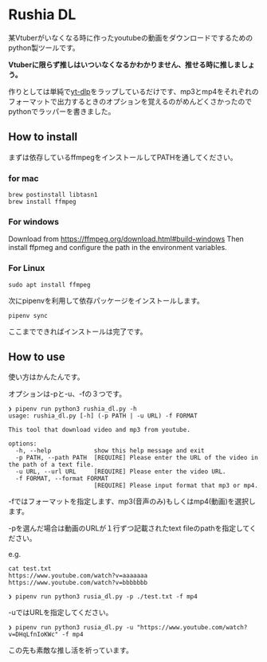 # Rushia DL

某Vtuberがいなくなる時に作ったyoutubeの動画をダウンロードでするためのpython製ツールです。

**Vtuberに限らず推しはいついなくなるかわかりません、推せる時に推しましょう。**

作りとしては単純で[yt-dlp](https://github.com/yt-dlp/yt-dlp)をラップしているだけです、mp3とmp4をそれぞれのフォーマットで出力するときのオプションを覚えるのがめんどくさかったのでpythonでラッパーを書きました。

## How to install

まずは依存しているffmpegをインストールしてPATHを通してください。

### for mac
```
brew postinstall libtasn1
brew install ffmpeg
```

### For windows
Download from https://ffmpeg.org/download.html#build-windows
Then install ffpmeg and configure the path in the environment variables.

### For Linux
```
sudo apt install ffmpeg
```

次にpipenvを利用して依存パッケージをインストールします。

```
pipenv sync
```

ここまでできればインストールは完了です。

## How to use

使い方はかんたんです。

オプションは-pと-u、-fの３つです。

```
❯ pipenv run python3 rushia_dl.py -h
usage: rushia_dl.py [-h] (-p PATH | -u URL) -f FORMAT

This tool that download video and mp3 from youtube.

options:
  -h, --help            show this help message and exit
  -p PATH, --path PATH  [REQUIRE] Please enter the URL of the video in the path of a text file.
  -u URL, --url URL     [REQUIRE] Please enter the video URL.
  -f FORMAT, --format FORMAT
                        [REQUIRE] Please input format that mp3 or mp4.
```

-fではフォーマットを指定します、mp3(音声のみ)もしくはmp4(動画)を選択します。

-pを選んだ場合は動画のURLが１行ずつ記載されたtext fileのpathを指定してください。

e.g. 
```
cat test.txt
https://www.youtube.com/watch?v=aaaaaaa
https://www.youtube.com/watch?v=bbbbbbb
```

```
❯ pipenv run python3 rusia_dl.py -p ./test.txt -f mp4
```

-uではURLを指定してください。

```
❯ pipenv run python3 rusia_dl.py -u "https://www.youtube.com/watch?v=DHqLfnIoKWc" -f mp4
```

この先も素敵な推し活を祈っています。
